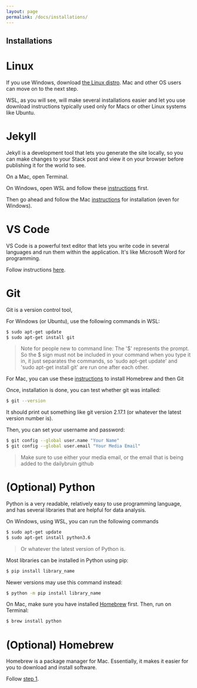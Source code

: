 ```yaml
---
layout: page
permalink: /docs/installations/
---
```


## Installations

# Linux
If you use Windows, download [the Linux distro](https://docs.microsoft.com/en-us/windows/wsl/install-win10).
Mac and other OS users can move on to the next step.

WSL, as you will see, will make several installations easier and let you use download instructions typically used only for Macs or other Linux systems like Ubuntu.

# Jekyll
Jekyll is a development tool that lets you generate the site locally, so you can make changes to your Stack post and view it on your browser before publishing it for the world to see.

On a Mac, open Terminal. 

On Windows, open WSL and follow these [instructions](https://jekyllrb.com/docs/installation/windows/#installation-via-bash-on-windows-10) first.

Then go ahead and follow the Mac [instructions](https://github.com/dailybruin/the-stack/blob/master/README.md#installation-maclinux) for installation (even for Windows).

# VS Code
VS Code is a powerful text editor that lets you write code in several languages and run them within the application. It's like Microsoft Word for programming.

Follow instructions [here](https://code.visualstudio.com/download).

# Git
Git is a version control tool, 

For Windows (or Ubuntu), use the following commands in WSL:

```sh
$ sudo apt-get update
$ sudo apt-get install git
```

> Note for people new to command line: The '$' represents the prompt. So the $ sign must not be included in your command when you type it in, it just separates the commands, so 'sudo apt-get update' and 'sudo apt-get install git' are run one after each other.

For Mac, you can use these [instructions](https://gist.github.com/derhuerst/1b15ff4652a867391f03#installing-git-on-a-mac) to install Homebrew and then Git

Once, installation is done, you can test whether git was intalled:
```sh
$ git --version
```
It should print out something like git version 2.17.1 (or whatever the latest version number is).

Then, you can set your username and password:
```sh
$ git config --global user.name "Your Name"
$ git config --global user.email "Your Media Email"
```
> Make sure to use either your media email, or the email that is being added to the dailybruin github

# (Optional) Python
Python is a very readable, relatively easy to use programming language, and has several libraries that are helpful for data analysis. 

On Windows, using WSL, you can run the following commands
```sh
$ sudo apt-get update
$ sudo apt-get install python3.6
```
> Or whatever the latest version of Python is.

Most libraries can be installed in Python using pip: 
```sh
$ pip install library_name
```
Newer versions may use this command instead:
```sh
$ python -m pip install library_name
```

On Mac, make sure you have installed [Homebrew](#optional-homebrew) first.
Then, run on Terminal:

```sh
$ brew install python
```

# (Optional) Homebrew
Homebrew is a package manager for Mac. Essentially, it makes it easier for you to download and install software.

Follow [step 1](https://gist.github.com/derhuerst/1b15ff4652a867391f03#installing-git-on-a-mac).

